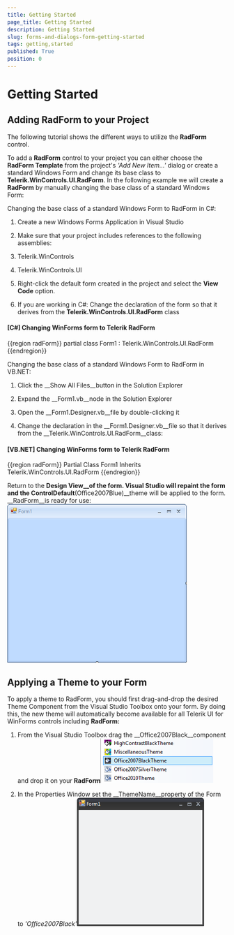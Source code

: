 ```yaml
---
title: Getting Started
page_title: Getting Started
description: Getting Started
slug: forms-and-dialogs-form-getting-started
tags: getting,started
published: True
position: 0
---
```


# Getting Started



## Adding RadForm to your Project

The following tutorial shows the different ways to utilize the __RadForm__ control.
        

To add a __RadForm__ control to your project you can either choose the __RadForm Template__ from the project's *'Add New Item...'* dialog or create a standard Windows Form and change its base class to __Telerik.WinControls.UI.RadForm__. In the following example we will create a __RadForm__ by manually changing the base class of a standard Windows Form:
        

Changing the base class of a standard Windows Form to RadForm in C#:

1. Create a new Windows Forms Application in Visual Studio

1. Make sure that your project includes references to the following assemblies:

1. Telerik.WinControls

1. Telerik.WinControls.UI

1. Right-click the default form created in the project and select the __View Code__ option.
            

1. If you are working in C#: Change the declaration of the form so that it derives from the __Telerik.WinControls.UI.RadForm__ class
            

#### __[C#] Changing WinForms form to Telerik RadForm__

{{region radForm}}
	    partial class Form1 : Telerik.WinControls.UI.RadForm
	{{endregion}}



Changing the base class of a standard Windows Form to RadForm in VB.NET:

1. Click the __Show All Files__button in the Solution Explorer
            

1. Expand the __Form1.vb__node in the Solution Explorer
            

1. Open the __Form1.Designer.vb__file by double-clicking it
            

1. Change the declaration in the __Form1.Designer.vb__file so that it derives from the __Telerik.WinControls.UI.RadForm__class:
            

#### __[VB.NET] Changing WinForms form to Telerik RadForm__

{{region radForm}}
	Partial Class Form1
	    Inherits Telerik.WinControls.UI.RadForm
	{{endregion}}



Return to the __Design View__of the form. Visual Studio will repaint the form and the __ControlDefault____(Office2007Blue)__theme will be applied to the form. __RadForm__is ready for use:
        ![forms-and-dialogs-form-getting-started 001](images/forms-and-dialogs-form-getting-started001.png)

## Applying a Theme to your Form

To apply a theme to RadForm, you should first drag-and-drop the desired Theme Component from the Visual Studio Toolbox onto your form. By doing this, the new theme will automatically become available for all Telerik UI for WinForms controls including __RadForm:__

1. From the Visual Studio Toolbox drag the __Office2007Black__component and drop it on your __RadForm__![forms-and-dialogs-form-getting-started 002](images/forms-and-dialogs-form-getting-started002.png)

1. In the Properties Window set the __ThemeName__property of the Form to *'Office2007Black'*![forms-and-dialogs-form-getting-started 003](images/forms-and-dialogs-form-getting-started003.png)
